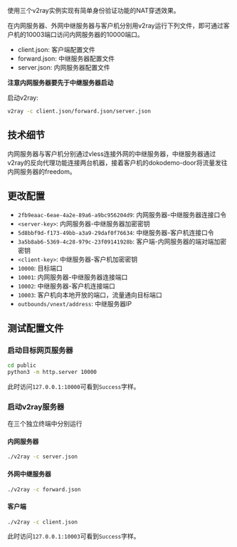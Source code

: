 使用三个v2ray实例实现有简单身份验证功能的NAT穿透效果。

在内网服务器、外网中继服务器与客户机分别用v2ray运行下列文件，即可通过客户机的10003端口访问内网服务器的10000端口。

* client.json: 客户端配置文件
* forward.json: 中继服务器配置文件
* server.json: 内网服务器配置文件

**注意内网服务器要先于中继服务器启动**

启动v2ray:
```bash
v2ray -c client.json/forward.json/server.json
```

## 技术细节

内网服务器与客户机分别通过vless连接外网的中继服务器，中继服务器通过v2ray的反向代理功能连接两台机器，接着客户机的dokodemo-door将流量发往内网服务器的freedom。

## 更改配置

* `2fb9eaac-6eae-4a2e-89a6-a9bc956204d9`: 内网服务器-中继服务器连接口令
* `<server-key>`: 内网服务器-中继服务器加密密钥
* `5d8bbf9d-f173-49bb-a3a9-29daf0f76634`: 中继服务器-客户机连接口令
* `3a5b8ab6-5369-4c28-979c-23f09141928b`: 客户端-内网服务器的端对端加密密钥
* `<client-key>`: 中继服务器-客户机加密密钥
* `10000`: 目标端口
* `10001`: 内网服务器-中继服务器连接端口
* `10002`: 中继服务器-客户机连接端口
* `10003`: 客户机向本地开放的端口，流量通向目标端口
* `outbounds/vnext/address`: 中继服务器IP

## 测试配置文件

### 启动目标网页服务器

```bash
cd public
python3 -m http.server 10000
```

此时访问`127.0.0.1:10000`可看到`Success`字样。

### 启动v2ray服务器

在三个独立终端中分别运行

#### 内网服务器
```bash
./v2ray -c server.json
```

#### 外网中继服务器
```bash
./v2ray -c forward.json
```

#### 客户端
```bash
./v2ray -c client.json
```

此时访问`127.0.0.1:10003`可看到`Success`字样。
